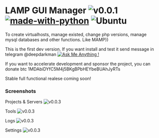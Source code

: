 # LAMP GUI Manager ![v0.0.1](https://img.shields.io/badge/version-0.0.3%20dev-blue) [![made-with-python](https://img.shields.io/badge/Made%20with-Python-1f425f.svg)](https://www.python.org/) ![Ubuntu](https://img.shields.io/badge/dev%20os-ubuntu%2018.04-orange)
To create virtualhosts, manage existed, change php versions, manage mysql databases and other functions. Like MAMP))

This is the first dev version.
If you want install and test it send message in telegram @deepdarkman [![Ask Me Anything !](https://img.shields.io/badge/Ask%20me-anything-1abc9c.svg)](https://GitHub.com/Naereen/ama)


If you want to accelerate development and sponsor the project, you can donate btc 1MDAbiDYfC5M4j5BKgBPbHEYbeBUAhJyRTs

Stable full functional realese coming soon!

### Screenshots
Projects & Servers
![v0.0.3](https://i.imgur.com/9HQHWP6.png)

Tools
![v0.0.3](https://i.imgur.com/TFSeLYm.png)

Logs
![v0.0.3](https://i.imgur.com/N7WwN5V.png)

Settings
![v0.0.3](https://i.imgur.com/NnMqbqo.png)

